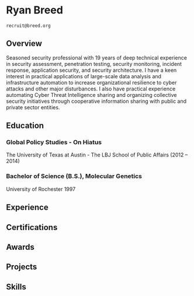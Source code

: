 # Ryan Breed
`recruit@breed.org`

## Overview

Seasoned security professional with 19 years of deep technical experience in security assessment, penetration testing, security monitoring, incident response, application security, and security architecture. I have a keen interest in practical applications of large-scale data analysis and infrastructure automation to increase organizational resilience to cyber attacks and other major disturbances. I also have practical experience automating Cyber Threat Intelligence sharing and organizing collective security initiatives through cooperative information sharing with public and private sector entities.

## Education

### Global Policy Studies - On Hiatus
The University of Texas at Austin - The LBJ School of Public Affairs (2012 – 2014)

### Bachelor of Science (B.S.), Molecular Genetics
University of Rochester 1997


## Experience

## Certifications

## Awards

## Projects

## Skills

